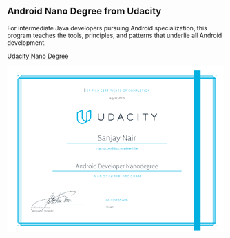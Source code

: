 ## Android Nano Degree from Udacity

For intermediate Java developers pursuing Android specialization, this program teaches the tools, principles, and patterns that underlie all Android development.

[Udacity Nano Degree](https://www.udacity.com/course/android-developer-nanodegree-by-google--nd801 "Nano degree")

![Image of CSV Parser State Machine](nano_degree.png)